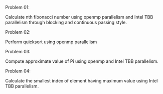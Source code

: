 Problem 01:

Calculate nth fibonacci number using openmp parallelism and Intel TBB parallelism through blocking and continuous passing style.

Problem 02:

Perform quicksort using openmp parallelism

Problem 03:

Compute approximate value of Pi using openmp and Intel TBB parallelism.

Problem 04:

Calculate the smallest index of element having maximum value using Intel TBB parallelism.
